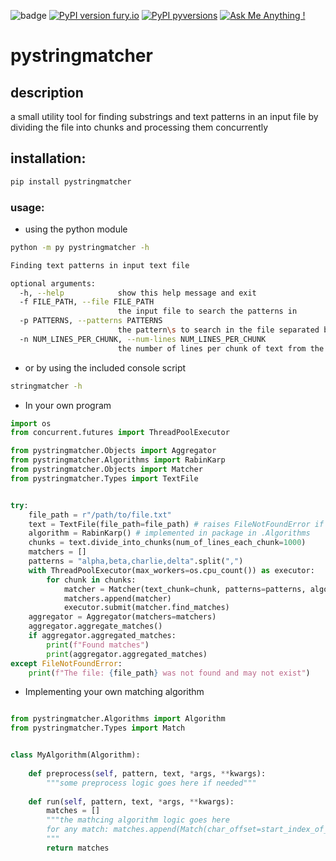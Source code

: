 ![badge](https://github.com/aviadtamir/pystringmatcher/workflows/pystringmatcher%20CI%5cCD/badge.svg)
[![PyPI version fury.io](https://badge.fury.io/py/pystringmatcher.svg)](https://pypi.python.org/pypi/pystringmatcher/)
[![PyPI pyversions](https://img.shields.io/pypi/pyversions/pystringmatcher.svg)](https://pypi.python.org/pypi/pystringmatcher/)
[![Ask Me Anything !](https://img.shields.io/badge/Ask%20me-anything-1abc9c.svg)](https://github.com/aviadtamir/pystringmatcher)
# pystringmatcher

## description
a small utility tool for finding substrings and text patterns in an input file
by dividing the file into chunks and processing them concurrently
## installation:
```bash
pip install pystringmatcher
```

### usage:
* using the python module
```bash
python -m py pystringmatcher -h

Finding text patterns in input text file

optional arguments:
  -h, --help            show this help message and exit
  -f FILE_PATH, --file FILE_PATH
                        the input file to search the patterns in
  -p PATTERNS, --patterns PATTERNS
                        the pattern\s to search in the file separated by ,
  -n NUM_LINES_PER_CHUNK, --num-lines NUM_LINES_PER_CHUNK
                        the number of lines per chunk of text from the input file
```

* or by using the included console script

```bash
stringmatcher -h 
```
* In your own program

```python
import os
from concurrent.futures import ThreadPoolExecutor

from pystringmatcher.Objects import Aggregator
from pystringmatcher.Algorithms import RabinKarp
from pystringmatcher.Objects import Matcher
from pystringmatcher.Types import TextFile


try:
    file_path = r"/path/to/file.txt"
    text = TextFile(file_path=file_path) # raises FileNotFoundError if the file doesn't exist 
    algorithm = RabinKarp() # implemented in package in .Algorithms
    chunks = text.divide_into_chunks(num_of_lines_each_chunk=1000)
    matchers = []
    patterns = "alpha,beta,charlie,delta".split(",")
    with ThreadPoolExecutor(max_workers=os.cpu_count()) as executor:
        for chunk in chunks:
            matcher = Matcher(text_chunk=chunk, patterns=patterns, algorithm=algorithm)
            matchers.append(matcher)
            executor.submit(matcher.find_matches)
    aggregator = Aggregator(matchers=matchers)
    aggregator.aggregate_matches()
    if aggregator.aggregated_matches:
        print(f"Found matches")
        print(aggregator.aggregated_matches)
except FileNotFoundError:
    print(f"The file: {file_path} was not found and may not exist")
``` 

* Implementing your own matching algorithm
```python

from pystringmatcher.Algorithms import Algorithm
from pystringmatcher.Types import Match


class MyAlgorithm(Algorithm):
    
    def preprocess(self, pattern, text, *args, **kwargs):
        """some preprocess logic goes here if needed"""
    
    def run(self, pattern, text, *args, **kwargs):
        matches = []
        """the mathcing algorithm logic goes here
        for any match: matches.append(Match(char_offset=start_index_of_match)) 
        """         
        return matches
        
```
        
        
    




    







```